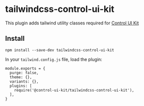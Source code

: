 # tailwindcss-control-ui-kit

This plugin adds tailwind utility classes required for [Control UI Kit](https://github.com/control-ui-kit/control-ui-kit)

## Install

```
npm install --save-dev tailwindcss-control-ui-kit
```

In your `tailwind.config.js` file, load the plugin:

```
module.exports = {
  purge: false,
  theme: {},
  variants: {},
  plugins: [
    require('@control-ui-kit/tailwindcss-control-ui-kit'),
  ],
}
```
